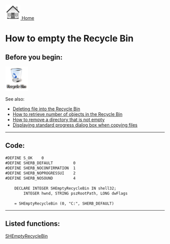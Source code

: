 [<img src="../images/home.png"> Home ](https://github.com/VFPX/Win32API)  

# How to empty the Recycle Bin

## Before you begin:
![](../images/recyclebin.png)  

See also:

* [Deleting file into the Recycle Bin](sample_321.md)  
* [How to retrieve number of objects in the Recycle Bin](sample_302.md)  
* [How to remove a directory that is not empty](sample_541.md)  
* [Displaying standard progress dialog box when copying files](sample_508.md)  
  
***  


## Code:
```foxpro  
#DEFINE S_OK    0
#DEFINE SHERB_DEFAULT         0
#DEFINE SHERB_NOCONFIRMATION  1
#DEFINE SHERB_NOPROGRESSUI    2
#DEFINE SHERB_NOSOUND         4

	DECLARE INTEGER SHEmptyRecycleBin IN shell32;
		INTEGER hwnd, STRING pszRootPath, LONG dwFlags

	= SHEmptyRecycleBin (0, "C:", SHERB_DEFAULT)  
```  
***  


## Listed functions:
[SHEmptyRecycleBin](../libraries/shell32/SHEmptyRecycleBin.md)  
